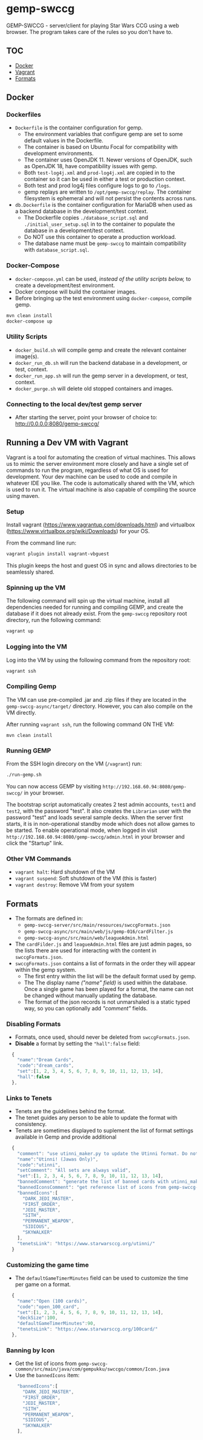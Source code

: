 # gemp-swccg
GEMP-SWCCG - server/client for playing Star Wars CCG using a web browser. The program takes care of the rules so you don't have to.

## TOC

* <a href="#docker">Docker</a>
* <a href="#vagrant">Vagrant</a>
* <a href="#formats">Formats</a>


<a name="docker" />

## Docker


### Dockerfiles

* `Dockerfile` is the container configuration for gemp.
  - The environment variables that configure gemp are set to some default values in the Dockerfile.
  - The container is based on Ubuntu Focal for compatibility with development environments.
  - The container uses OpenJDK 11. Newer versions of OpenJDK, such as OpenJDK 18, have compatibility issues with gemp.
  - Both `test-log4j.xml` and `prod-log4j.xml` are copied in to the container so it can be used in either a test or production context.
  - Both test and prod log4j files configure logs to go to `/logs`.
  - gemp replays are written to `/opt/gemp-swccg/replay`. The container filesystem is ephemeral and will not persist the contents across runs.
* `db.Dockerfile` is the container configuration for MariaDB when used as a backend database in the development/test context.
  - The Dockerfile copies `./database_script.sql` and `./initial_user_setup.sql` in to the container to populate the database in a development/test context.
  - Do NOT use this container to operate a production workload.
  - The database name must be `gemp-swccg` to maintain compatibility with `database_script.sql`.


### Docker-Compose

* `docker-compose.yml` can be used, _instead of the utility scripts below,_ to create a development/test environment.
* Docker compose will build the container images.
* Before bringing up the test environment using `docker-compose`, compile gemp.

```bash
mvn clean install
docker-compose up
```


### Utility Scripts

* `docker_build.sh` will compile gemp and create the relevant container image(s).
* `docker_run_db.sh` will run the backend database in a development, or test, context.
* `docker_run_app.sh` will run the gemp server in a development, or test, context.
* `docker_purge.sh` will delete old stopped containers and images.


### Connecting to the local dev/test gemp server


* After starting the server, point your browser of choice to: http://0.0.0.0:8080/gemp-swccg/



<a name="vagrant" />

## Running a Dev VM with Vagrant

Vagrant is a tool for automating the creation of virtual machines. This allows us to mimic the server environment more closely and have a single set of commands to run the program, regardless of what OS is used for development. Your dev machine can be used to code and compile in whatever IDE you like. The code is automatically shared with the VM, which is used to run it. The virtual machine is also capable of compiling the source using maven.

### Setup

Install vagrant (https://www.vagrantup.com/downloads.html) and virtualbox (https://www.virtualbox.org/wiki/Downloads) for your OS.

From the command line run:
```bash
vagrant plugin install vagrant-vbguest
```

This plugin keeps the host and guest OS in sync and allows directories to be seamlessly shared.


### Spinning up the VM

The following command will spin up the virtual machine, install all dependencies needed for running and compiling GEMP, and create the database if it does not already exist. From the `gemp-swccg` repository root directory, run the following command:
```bash
vagrant up
```

### Logging into the VM

Log into the VM by using the following command from the repository root:
```bash
vagrant ssh
```

### Compiling Gemp

The VM can use pre-compiled .jar and .zip files if they are located in the `gemp-swccg-async/target/` directory. However, you can also compile on the VM directly.

After running `vagrant ssh`, run the following command ON THE VM:
```
mvn clean install
```

### Running GEMP

From the SSH login direcory on the VM (`/vagrant`) run:
```bash
./run-gemp.sh
```

You can now access GEMP by visiting `http://192.168.60.94:8080/gemp-swccg/` in your browser.

The bootstrap script automatically creates 2 test admin accounts, `test1` and `test2`, with the password "test". It also creates the `Librarian` user with the password "test" and loads several sample decks. When the server first starts, it is in non-operational standby mode which does not allow games to be started. To enable operational mode, when logged in visit `http://192.168.60.94:8080/gemp-swccg/admin.html` in your browser and click the "Startup" link.

### Other VM Commands

* `vagrant halt`: Hard shutdown of the VM
* `vagrant suspend`: Soft shutdown of the VM (this is faster)
* `vagrant destroy`: Remove VM from your system



<a name="formats" />

## Formats

* The formats are defined in:
  * `gemp-swccg-server/src/main/resources/swccgFormats.json`
  * `gemp-swccg-async/src/main/web/js/gemp-016/cardFilter.js`
  * `gemp-swccg-async/src/main/web/leagueAdmin.html`
* The `cardFilder.js` and `leagueAdmin.html` files are just admin pages, so the lists there are used for interacting with the content in `swccgFormats.json`.
* `swccgFormats.json` contains a list of formats in the order they will appear within the gemp system.
  * The first entry within the list will be the default format used by gemp.
  * The The display name _("name" field)_ is used within the database. Once a single game has been played for a format, the name can not be changed without manually updating the database.
  * The format of the json records is not unmarshaled is a static typed way, so you can optionally add _"comment"_ fields.

### Disabling Formats

* Formats, once used, should never be deleted from `swccgFormats.json`.
* **Disable** a format by setting the `"hall":false` field:

```javascript
  {
    "name":"Dream Cards",
    "code":"dream_cards",
    "set":[1, 2, 3, 4, 5, 6, 7, 8, 9, 10, 11, 12, 13, 14],
    "hall":false
  },

```

### Links to Tenets

* Tenets are the guidelines behind the format.
* The tenet guides any person to be able to update the format with consistency.
* Tenets are sometimes displayed to suplement the list of format settings available in Gemp and provide additional 

```javascript
  {
    "comment": "use utinni_maker.py to update the Utinni format. Do not update manually.",
    "name":"Utinni! (Jawas Only)",
    "code":"utinni",
    "setComment": "All sets are always valid",
    "set":[1, 2, 3, 4, 5, 6, 7, 8, 9, 10, 11, 12, 13, 14],
    "bannedComment": "generate the list of banned cards with utinni_maker.py",
    "bannedIconsComment": "get reference list of icons from gemp-swccg-common/src/main/java/com/gempukku/swccgo/common/Icon.java",
    "bannedIcons":[
      "DARK_JEDI_MASTER",
      "FIRST_ORDER",
      "JEDI_MASTER",
      "SITH",
      "PERMANENT_WEAPON",
      "SIDIOUS",
      "SKYWALKER"
    ],
    "tenetsLink": "https://www.starwarsccg.org/utinni/"
  }

```

### Customizing the game time

* The `defaultGameTimerMinutes` field can be used to customize the time per game on a format.

```javascript
  {
    "name":"Open (100 cards)",
    "code":"open_100_card",
    "set":[1, 2, 3, 4, 5, 6, 7, 8, 9, 10, 11, 12, 13, 14],
    "deckSize":100,
    "defaultGameTimerMinutes":90,
    "tenetsLink": "https://www.starwarsccg.org/100card/"
  },
```


### Banning by Icon

* Get the list of icons from `gemp-swccg-common/src/main/java/com/gempukku/swccgo/common/Icon.java`
* Use the `bannedIcons` item:

```javascript
    "bannedIcons":[
      "DARK_JEDI_MASTER",
      "FIRST_ORDER",
      "JEDI_MASTER",
      "SITH",
      "PERMANENT_WEAPON",
      "SIDIOUS",
      "SKYWALKER"
    ],
```






